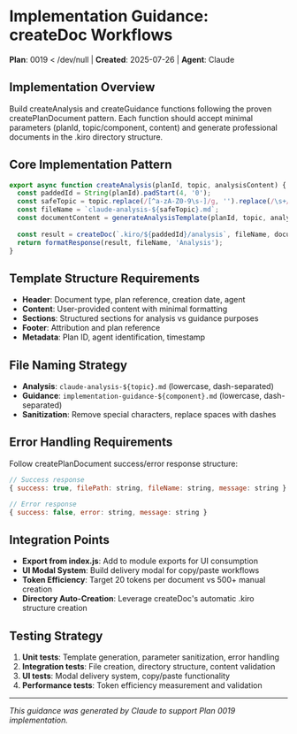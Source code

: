 # Implementation Guidance: createDoc Workflows
**Plan**: 0019  < /dev/null |  **Created**: 2025-07-26 | **Agent**: Claude

## Implementation Overview
Build createAnalysis and createGuidance functions following the proven createPlanDocument pattern. Each function should accept minimal parameters (planId, topic/component, content) and generate professional documents in the .kiro directory structure.

## Core Implementation Pattern
```javascript
export async function createAnalysis(planId, topic, analysisContent) {
  const paddedId = String(planId).padStart(4, '0');
  const safeTopic = topic.replace(/[^a-zA-Z0-9\s-]/g, '').replace(/\s+/g, '-').trim().toLowerCase();
  const fileName = `claude-analysis-${safeTopic}.md`;
  const documentContent = generateAnalysisTemplate(planId, topic, analysisContent);
  
  const result = createDoc(`.kiro/${paddedId}/analysis`, fileName, documentContent);
  return formatResponse(result, fileName, 'Analysis');
}
```

## Template Structure Requirements
- **Header**: Document type, plan reference, creation date, agent
- **Content**: User-provided content with minimal formatting
- **Sections**: Structured sections for analysis vs guidance purposes  
- **Footer**: Attribution and plan reference
- **Metadata**: Plan ID, agent identification, timestamp

## File Naming Strategy
- **Analysis**: `claude-analysis-${topic}.md` (lowercase, dash-separated)
- **Guidance**: `implementation-guidance-${component}.md` (lowercase, dash-separated)
- **Sanitization**: Remove special characters, replace spaces with dashes

## Error Handling Requirements
Follow createPlanDocument success/error response structure:
```javascript
// Success response
{ success: true, filePath: string, fileName: string, message: string }

// Error response  
{ success: false, error: string, message: string }
```

## Integration Points
- **Export from index.js**: Add to module exports for UI consumption
- **UI Modal System**: Build delivery modal for copy/paste workflows
- **Token Efficiency**: Target 20 tokens per document vs 500+ manual creation
- **Directory Auto-Creation**: Leverage createDoc's automatic .kiro structure creation

## Testing Strategy
1. **Unit tests**: Template generation, parameter sanitization, error handling
2. **Integration tests**: File creation, directory structure, content validation
3. **UI tests**: Modal delivery system, copy/paste functionality
4. **Performance tests**: Token efficiency measurement and validation

---
*This guidance was generated by Claude to support Plan 0019 implementation.*
